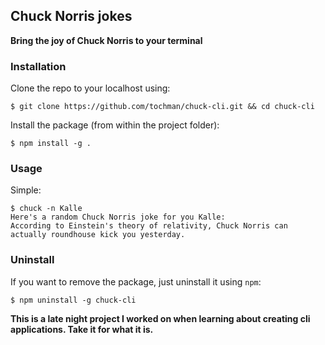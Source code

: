 ## Chuck Norris jokes

**Bring the joy of Chuck Norris to your terminal**

### Installation

Clone the repo to your localhost using:

```
$ git clone https://github.com/tochman/chuck-cli.git && cd chuck-cli
```

Install the package (from within the project folder):

```
$ npm install -g .
```

### Usage

Simple:

```
$ chuck -n Kalle
Here's a random Chuck Norris joke for you Kalle:
According to Einstein's theory of relativity, Chuck Norris can actually roundhouse kick you yesterday.
```

### Uninstall

If you want to remove the package, just uninstall it using `npm`:

```
$ npm uninstall -g chuck-cli
```

**This is a late night project I worked on when learning about creating cli applications. Take it for what it is.**